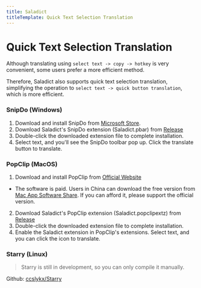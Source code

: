 ```yaml
---
title: Saladict
titleTemplate: Quick Text Selection Translation
---
```


# Quick Text Selection Translation

Although translating using `select text -> copy -> hotkey` is very convenient, some users prefer a more efficient method.

Therefore, Saladict also supports quick text selection translation, simplifying the operation to `select text -> quick button translation`, which is more efficient.

### SnipDo (Windows)

1. Download and install SnipDo from [Microsoft Store](https://apps.microsoft.com/store/detail/snipdo/9NPZ2TVKJVT7).
2. Download Saladict's SnipDo extension (Saladict.pbar) from [Release](https://github.com/allentown521/saladict/releases/latest)
3. Double-click the downloaded extension file to complete installation.
4. Select text, and you'll see the SnipDo toolbar pop up. Click the translate button to translate.

### PopClip (MacOS)

1. Download and install PopClip from [Official Website](https://www.popclip.app/)

- The software is paid. Users in China can download the free version from [Mac App Software Share](https://xclient.info/s/popclip.html). If you can afford it, please support the official version.

2. Download Saladict's PopClip extension (Saladict.popclipextz) from [Release](https://github.com/allentown521/saladict/releases/latest)
3. Double-click the downloaded extension file to complete installation.
4. Enable the Saladict extension in PopClip's extensions. Select text, and you can click the icon to translate.

### Starry (Linux)

> Starry is still in development, so you can only compile it manually.

Github: [ccslykx/Starry](https://github.com/ccslykx/Starry)